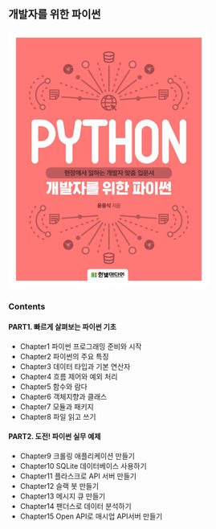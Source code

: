 ## 개발자를 위한 파이썬

<img src= "cover.jpeg" width = "400">

### Contents

#### PART1. 빠르게 살펴보는 파이썬 기초

- Chapter1 파이썬 프로그래밍 준비와 시작
- Chapter2 파이썬의 주요 특징
- Chapter3 데이터 타입과 기본 연산자
- Chapter4 흐름 제어와 예외 처리
- Chapter5 함수와 람다
- Chapter6 객체지향과 클래스
- Chapter7 모듈과 패키지
- Chapter8 파일 읽고 쓰기


#### PART2. 도전! 파이썬 실무 예제

- Chapter9 크롤링 애플리케이션 만들기
- Chapter10 SQLite 데이터베이스 사용하기
- Chapter11 플라스크로 API 서버 만들기
- Chapter12 슬랙 봇 만들기
- Chapter13 메시지 큐 만들기
- Chapter14 팬더스로 데이터 분석하기
- Chapter15 Open API로 매시업 API서버 만들기
